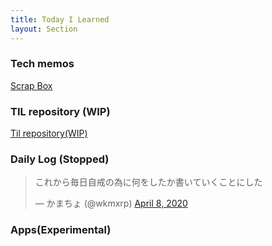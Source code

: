 ```yaml
---
title: Today I Learned
layout: Section
---
```


### Tech memos
[Scrap Box](https://scrapbox.io/wakame-memorundum/)

### TIL repository (WIP)
[Til repository(WIP)](https://github.com/wakame-tech/til)

### Daily Log (Stopped)
<blockquote class="twitter-tweet"><p lang="ja" dir="ltr">これから毎日自戒の為に何をしたか書いていくことにした</p>&mdash; かまちょ (@wkmxrp) <a href="https://twitter.com/wkmxrp/status/1247785959661293568?ref_src=twsrc%5Etfw">April 8, 2020</a></blockquote> <script async src="https://platform.twitter.com/widgets.js" charset="utf-8"></script> 

### Apps(Experimental)
<Gacha id="2XRdRCoDtWTWDIXuhEecjK"/>